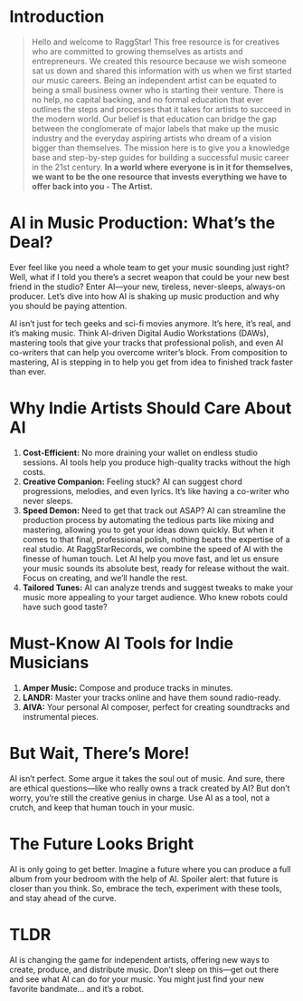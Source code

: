 <script lang='ts'>
  import BlogPageTemplate from '$lib/components/blog/BlogPageTemplate.svelte';
  import type { BlogCardProps } from '$lib/repositories/BlogPostRepository';
  import { ASSETS_PATH } from '$lib/repositories/BlogPostRepository';
  import { orderedBlogPosts } from '$lib/repositories/BlogPostRepository';
  import { page } from '$app/stores';

  const blogPostInfo: BlogCardProps = orderedBlogPosts.find((post) => post.slug === $page.route.id?.split('/')[3]);
  const assetsUrl = `${ASSETS_PATH}/${blogPostInfo.image}`;

  const gif1 = `${assetsUrl}/gif1.gif`;
  const img1 = `${assetsUrl}/img1.jpeg`;
</script>

<BlogPageTemplate
  title={blogPostInfo.title}
  subtitle={blogPostInfo.subtitle}
  published_date={blogPostInfo.date_published}
  coverImg={blogPostInfo.image}>

# Introduction
> Hello and welcome to RaggStar! This free resource is for creatives who are committed to growing themselves as artists and entrepreneurs. We created this resource because we wish someone sat us down and shared this information with us when we first started our music careers. Being an independent artist can be equated to being a small business owner who is starting their venture. There is no help, no capital backing, and no formal education that ever outlines the steps and processes that it takes for artists to succeed in the modern world. Our belief is that education can bridge the gap between the conglomerate of major labels that make up the music industry and the everyday aspiring artists who dream of a vision bigger than themselves. The mission here is to give you a knowledge base and step-by-step guides for building a successful music career in the 21st century. **In a world where everyone is in it for themselves, we want to be the one resource that invests everything we have to offer back into you - The Artist.**

# AI in Music Production: What’s the Deal?

Ever feel like you need a whole team to get your music sounding just right? Well, what if I told you there’s a secret weapon that could be your new best friend in the studio? Enter AI—your new, tireless, never-sleeps, always-on producer. Let’s dive into how AI is shaking up music production and why you should be paying attention.

AI isn’t just for tech geeks and sci-fi movies anymore. It’s here, it’s real, and it’s making music. Think AI-driven Digital Audio Workstations (DAWs), mastering tools that give your tracks that professional polish, and even AI co-writers that can help you overcome writer’s block. From composition to mastering, AI is stepping in to help you get from idea to finished track faster than ever.


# Why Indie Artists Should Care About AI



1. **Cost-Efficient:** No more draining your wallet on endless studio sessions. AI tools help you produce high-quality tracks without the high costs.
2. **Creative Companion:** Feeling stuck? AI can suggest chord progressions, melodies, and even lyrics. It’s like having a co-writer who never sleeps.
3. **Speed Demon:** Need to get that track out ASAP? AI can streamline the production process by automating the tedious parts like mixing and mastering, allowing you to get your ideas down quickly. But when it comes to that final, professional polish, nothing beats the expertise of a real studio. At RaggStarRecords, we combine the speed of AI with the finesse of human touch. Let AI help you move fast, and let us ensure your music sounds its absolute best, ready for release without the wait. Focus on creating, and we’ll handle the rest.
4. **Tailored Tunes:** AI can analyze trends and suggest tweaks to make your music more appealing to your target audience. Who knew robots could have such good taste?


# Must-Know AI Tools for Indie Musicians



1. **Amper Music:** Compose and produce tracks in minutes.
2. **LANDR:** Master your tracks online and have them sound radio-ready.
3. **AIVA:** Your personal AI composer, perfect for creating soundtracks and instrumental pieces.


# But Wait, There’s More!

AI isn’t perfect. Some argue it takes the soul out of music. And sure, there are ethical questions—like who really owns a track created by AI? But don’t worry, you’re still the creative genius in charge. Use AI as a tool, not a crutch, and keep that human touch in your music.


# The Future Looks Bright

AI is only going to get better. Imagine a future where you can produce a full album from your bedroom with the help of AI. Spoiler alert: that future is closer than you think. So, embrace the tech, experiment with these tools, and stay ahead of the curve.


# TLDR

AI is changing the game for independent artists, offering new ways to create, produce, and distribute music. Don’t sleep on this—get out there and see what AI can do for your music. You might just find your new favorite bandmate... and it’s a robot.


</BlogPageTemplate>
